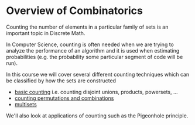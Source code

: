 # Overview of Combinatorics
Counting the number of elements in a particular family of sets is an important topic in Discrete Math.

In Computer Science, counting is often needed when we are trying to analyze the performance of an algorithm
and it is used when estimating probabilities (e.g. the probability some particular segment of code will be run).

In this course we will cover several different counting techniques which can be classified by how the sets
are constructed
* [basic counting](https://github.com/tjhickey724/discrete_math/blob/main/notes/counting/basicCounting.md) i.e. counting disjoint unions, products, powersets, ...
* [counting permutations and combinations](https://github.com/tjhickey724/discrete_math/blob/main/notes/counting/permsAndCombs.md)
* [multisets](./multisets.md) 

We'll also look at applications of counting such as the Pigeonhole principle.

